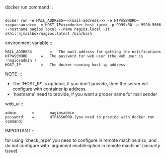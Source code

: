 

docker run command ::

```

docker run -e MAIL_ADDRESS=<<<mail-address>>> -e HTPASSWORD=<<<password>>> -e HOST_IP=<<<docker-host-ip>>> -p 9999:80 -p 9998:5666 --hostname nagios.local --name nagios.local -it akhilrajmailbox/nagios:latest /bin/bash

```

environment variable ::

```
MAIL_ADDRESS		=	The mail address for getting the notifications
HTPASSWORD		=	The password for web user (the web user is 'nagiosadmin')
HOST_IP			=	The docker-running host ip address 

```

NOTE :::

 *	The 'HOST_IP' is optional, if you don't provide, then the server will configure with container ip address.
 *	'hostname' need to provide, if you want a proper name for mail sender


web_ui ::

```
admin		=		nagiosadmin
password	=		HTPASSWORD (you need to provide with docker run command)

```

IMPORTANT ::

for using 'check_nrpe' you need to configure in remote machine also, and do not configure with 'argument enable option in remote machine' (security issue)
